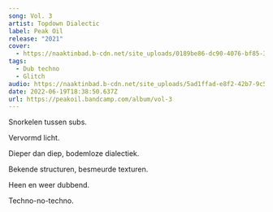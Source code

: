 ```yaml
---
song: Vol. 3
artist: Topdown Dialectic
label: Peak Oil
release: "2021"
cover:
  - https://naaktinbad.b-cdn.net/site_uploads/0189be86-dc90-4076-bf85-33f8052334ca.jpg
tags:
  - Dub techno
  - Glitch
audio: https://naaktinbad.b-cdn.net/site_uploads/5ad1ffad-e8f2-42b7-9c5b-3f970c89124c.mp3
date: 2022-06-19T18:38:50.637Z
url: https://peakoil.bandcamp.com/album/vol-3
---
```

Snorkelen tussen subs.

Vervormd licht.

Dieper dan diep, bodemloze dialectiek.

Bekende structuren, besmeurde texturen.

Heen en weer dubbend.

Techno-no-techno.